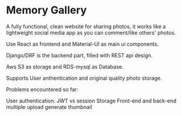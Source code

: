 # Memory Gallery

A fully functional, clean website for sharing photos, it works like a lightweight social media app as you can comment/like others' photos.

Use React as frontend and Material-UI as main ui components.

Django/DRF is the backend part, filled with REST api design.

Aws S3 as storage and RDS-mysql as Database.

Supports User anthentication and original quality photo storage.


Problems encountered so far:

User authentication: JWT vs session
Storage
Front-end and back-end 
multiple upload
generate thumbnail
